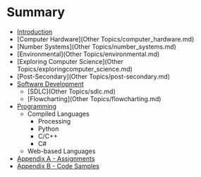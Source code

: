 # Summary

* [Introduction](README.md)
* [Computer Hardware](Other Topics/computer_hardware.md)
* [Number Systems](Other Topics/number_systems.md)
* [Environmental](Other Topics/environmental.md)
* [Exploring Computer Science](Other Topics/exploringcomputer_science.md)
* [Post-Secondary](Other Topics/post-secondary.md)
* [Software Development](software_development.md)
   * [SDLC](Other Topics/sdlc.md)
   * [Flowcharting](Other Topics/flowcharting.md)
* [Programming](programming.md)
   * Compiled Languages
       * Processing
       * Python
       * C/C++
       * C#
   * Web-based Languages
* [Appendix A - Assignments](appendix_a_-_assignments.md)
* [Appendix B - Code Samples](appendix_b_-_code_samples.md)

